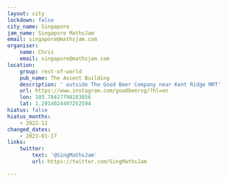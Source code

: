 ```yaml
---
layout: city
lockdown: false
city_name: Singapore
jam_name: Singapore MathsJam
email: singapore@mathsjam.com
organiser:
    name: Chris
    email: singapore@mathsjam.com
location:
    group: rest-of-world
    pub_name: The Ascent Building
    description: ' outside The Good Beer Company near Kent Ridge MRT'
    url: https://www.instagram.com/goodbeersg/?hl=en
    lon: 103.78427798183856
    lat: 1.2914024497252594
hiatus: false
hiatus_months:
    - 2022-12
changed_dates:
    - 2023-01-17
links:
    twitter:
        text: '@SingMathsJam'
        url: https://twitter.com/SingMathsJam

---
```


